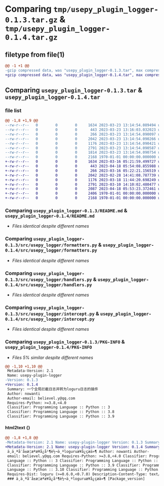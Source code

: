 # Comparing `tmp/usepy_plugin_logger-0.1.3.tar.gz` & `tmp/usepy_plugin_logger-0.1.4.tar.gz`

## filetype from file(1)

```diff
@@ -1 +1 @@
-gzip compressed data, was "usepy_plugin_logger-0.1.3.tar", max compression
+gzip compressed data, was "usepy_plugin_logger-0.1.4.tar", max compression
```

## Comparing `usepy_plugin_logger-0.1.3.tar` & `usepy_plugin_logger-0.1.4.tar`

### file list

```diff
@@ -1,8 +1,9 @@
--rw-r--r--   0        0        0     1634 2023-03-23 13:14:54.089494 usepy_plugin_logger-0.1.3/README.md
--rw-r--r--   0        0        0      443 2023-03-23 13:16:03.032023 usepy_plugin_logger-0.1.3/pyproject.toml
--rw-r--r--   0        0        0      266 2023-03-23 13:14:54.090097 usepy_plugin_logger-0.1.3/src/usepy_logger/__init__.py
--rw-r--r--   0        0        0     2042 2023-03-23 13:14:54.090266 usepy_plugin_logger-0.1.3/src/usepy_logger/formatters.py
--rw-r--r--   0        0        0     1176 2023-03-23 13:14:54.090421 usepy_plugin_logger-0.1.3/src/usepy_logger/handlers.py
--rw-r--r--   0        0        0     2791 2023-03-23 13:14:54.090587 usepy_plugin_logger-0.1.3/src/usepy_logger/intercept.py
--rw-r--r--   0        0        0     1814 2023-03-23 13:14:54.090754 usepy_plugin_logger-0.1.3/src/usepy_logger/logger.py
--rw-r--r--   0        0        0     2168 1970-01-01 00:00:00.000000 usepy_plugin_logger-0.1.3/PKG-INFO
+-rw-r--r--   0        0        0     1634 2023-03-16 05:21:59.499727 usepy_plugin_logger-0.1.4/README.md
+-rw-r--r--   0        0        0      443 2023-04-18 05:54:08.855988 usepy_plugin_logger-0.1.4/pyproject.toml
+-rw-r--r--   0        0        0      266 2023-03-16 05:22:21.156519 usepy_plugin_logger-0.1.4/src/usepy_logger/__init__.py
+-rw-r--r--   0        0        0     2042 2023-02-28 14:41:08.787739 usepy_plugin_logger-0.1.4/src/usepy_logger/formatters.py
+-rw-r--r--   0        0        0     1176 2023-03-18 11:44:20.698249 usepy_plugin_logger-0.1.4/src/usepy_logger/handlers.py
+-rw-r--r--   0        0        0     2791 2023-03-10 14:10:02.480477 usepy_plugin_logger-0.1.4/src/usepy_logger/intercept.py
+-rw-r--r--   0        0        0     2087 2023-04-18 05:53:23.372461 usepy_plugin_logger-0.1.4/src/usepy_logger/logger.py
+-rw-r--r--   0        0        0     2406 1970-01-01 00:00:00.000000 usepy_plugin_logger-0.1.4/setup.py
+-rw-r--r--   0        0        0     2168 1970-01-01 00:00:00.000000 usepy_plugin_logger-0.1.4/PKG-INFO
```

### Comparing `usepy_plugin_logger-0.1.3/README.md` & `usepy_plugin_logger-0.1.4/README.md`

 * *Files identical despite different names*

### Comparing `usepy_plugin_logger-0.1.3/src/usepy_logger/formatters.py` & `usepy_plugin_logger-0.1.4/src/usepy_logger/formatters.py`

 * *Files identical despite different names*

### Comparing `usepy_plugin_logger-0.1.3/src/usepy_logger/handlers.py` & `usepy_plugin_logger-0.1.4/src/usepy_logger/handlers.py`

 * *Files identical despite different names*

### Comparing `usepy_plugin_logger-0.1.3/src/usepy_logger/intercept.py` & `usepy_plugin_logger-0.1.4/src/usepy_logger/intercept.py`

 * *Files identical despite different names*

### Comparing `usepy_plugin_logger-0.1.3/PKG-INFO` & `usepy_plugin_logger-0.1.4/PKG-INFO`

 * *Files 5% similar despite different names*

```diff
@@ -1,10 +1,10 @@
 Metadata-Version: 2.1
 Name: usepy-plugin-logger
-Version: 0.1.3
+Version: 0.1.4
 Summary: 一个全局拦截日志并转为loguru日志的插件
 Author: nowanti
 Author-email: believel.y@qq.com
 Requires-Python: >=3.8,<4.0
 Classifier: Programming Language :: Python :: 3
 Classifier: Programming Language :: Python :: 3.8
 Classifier: Programming Language :: Python :: 3.9
```

#### html2text {}

```diff
@@ -1,8 +1,8 @@
-Metadata-Version: 2.1 Name: usepy-plugin-logger Version: 0.1.3 Summary:
+Metadata-Version: 2.1 Name: usepy-plugin-logger Version: 0.1.4 Summary:
 ä¸ä¸ªå¨å±æ¦æªæ¥å¿å¹¶è½¬ä¸ºloguruæ¥å¿çæä»¶ Author: nowanti Author-
 email: believel.y@qq.com Requires-Python: >=3.8,<4.0 Classifier: Programming
 Language :: Python :: 3 Classifier: Programming Language :: Python :: 3.8
 Classifier: Programming Language :: Python :: 3.9 Classifier: Programming
 Language :: Python :: 3.10 Classifier: Programming Language :: Python :: 3.11
 Requires-Dist: loguru (>=0.6.0,<0.7.0) Description-Content-Type: text/markdown
 ### ä¸ä¸ªå¨å±æ¦æªæ¥å¿å¹¶è½¬ä¸ºloguruæ¥å¿çæä»¶ [Package_version]
```

